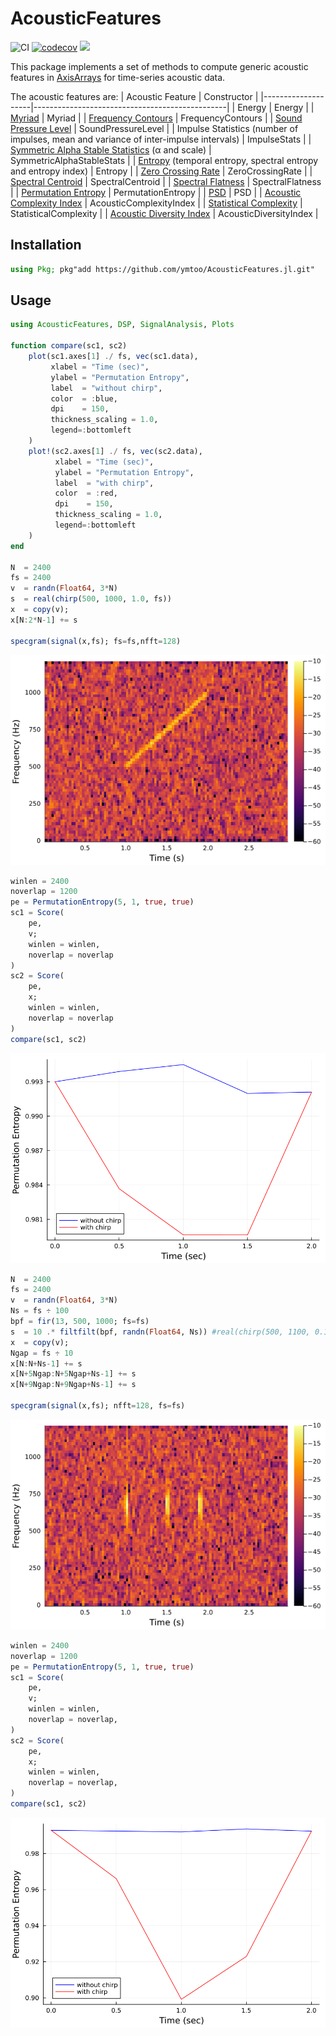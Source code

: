 # AcousticFeatures
![CI](https://github.com/ymtoo/AcousticFeatures.jl/workflows/CI/badge.svg)
[![codecov](https://codecov.io/gh/ymtoo/AcousticFeatures.jl/branch/master/graph/badge.svg)](https://codecov.io/gh/ymtoo/AcousticFeatures.jl)
[![](https://img.shields.io/badge/docs-dev-blue.svg)](https://ymtoo.github.io/AcousticFeatures.jl/dev)

This package implements a set of methods to compute generic acoustic features in [AxisArrays](https://github.com/JuliaArrays/AxisArrays.jl.git) for time-series acoustic data.

The acoustic features are:
| Acoustic Feature   | Constructor                                    |
|--------------------|------------------------------------------------|
| Energy | Energy |
| [Myriad](https://link.springer.com/article/10.1155/S1110865702000483) | Myriad |
| [Frequency Contours](https://asa.scitation.org/doi/10.1121/1.3531926) | FrequencyContours |
| [Sound Pressure Level](https://en.wikipedia.org/wiki/Sound_pressure#Sound_pressure_level) | SoundPressureLevel |
| Impulse Statistics (number of impulses, mean and variance of inter-impulse intervals) | ImpulseStats |
| [Symmetric Alpha Stable Statistics](https://en.wikipedia.org/wiki/Stable_distribution) (α and scale) | SymmetricAlphaStableStats |
| [Entropy](https://journals.plos.org/plosone/article?id=10.1371/journal.pone.0004065) (temporal entropy, spectral entropy and entropy index) | Entropy |
| [Zero Crossing Rate](https://en.wikipedia.org/wiki/Zero-crossing_rate) | ZeroCrossingRate |
| [Spectral Centroid](https://en.wikipedia.org/wiki/Spectral_centroid) | SpectralCentroid |
| [Spectral Flatness](https://en.wikipedia.org/wiki/Spectral_flatness) | SpectralFlatness |
| [Permutation Entropy](http://materias.df.uba.ar/mta2019v/files/2019/06/permutation_entropy1.pdf) | PermutationEntropy |
| [PSD](https://en.wikipedia.org/wiki/Spectral_density) | PSD |
| [Acoustic Complexity Index](https://www.sciencedirect.com/science/article/abs/pii/S1470160X10002037) | AcousticComplexityIndex |
| [Statistical Complexity](https://arxiv.org/abs/nlin/0205033) | StatisticalComplexity |
| [Acoustic Diversity Index](https://link.springer.com/article/10.1007/s10980-011-9636-9) | AcousticDiversityIndex |

## Installation
```julia
using Pkg; pkg"add https://github.com/ymtoo/AcousticFeatures.jl.git"
```

## Usage
```julia
using AcousticFeatures, DSP, SignalAnalysis, Plots

function compare(sc1, sc2)
    plot(sc1.axes[1] ./ fs, vec(sc1.data),
         xlabel = "Time (sec)",
         ylabel = "Permutation Entropy",
         label  = "without chirp",
         color  = :blue,
         dpi    = 150,
         thickness_scaling = 1.0,
         legend=:bottomleft
    )
    plot!(sc2.axes[1] ./ fs, vec(sc2.data),
          xlabel = "Time (sec)",
          ylabel = "Permutation Entropy",
          label  = "with chirp",
          color  = :red,
          dpi    = 150,
          thickness_scaling = 1.0,
          legend=:bottomleft
    )
end

N  = 2400
fs = 2400
v  = randn(Float64, 3*N)
s  = real(chirp(500, 1000, 1.0, fs))
x  = copy(v); 
x[N:2*N-1] += s

specgram(signal(x,fs); fs=fs,nfft=128)
```
![window](chirp1-spec.png)
```julia
winlen = 2400
noverlap = 1200
pe = PermutationEntropy(5, 1, true, true)
sc1 = Score(
    pe,
    v;
    winlen = winlen,
    noverlap = noverlap
)
sc2 = Score(
    pe,
    x;
    winlen = winlen,
    noverlap = noverlap
)
compare(sc1, sc2)
```
![window](chirp1-permutationentropy.png)
```julia
N  = 2400
fs = 2400
v  = randn(Float64, 3*N)
Ns = fs ÷ 100
bpf = fir(13, 500, 1000; fs=fs) 
s  = 10 .* filtfilt(bpf, randn(Float64, Ns)) #real(chirp(500, 1100, 0.1, fs))
x  = copy(v); 
Ngap = fs ÷ 10
x[N:N+Ns-1] += s
x[N+5Ngap:N+5Ngap+Ns-1] += s
x[N+9Ngap:N+9Ngap+Ns-1] += s

specgram(signal(x,fs); nfft=128, fs=fs)
```
![window](chirp3-spec.png)
```julia
winlen = 2400
noverlap = 1200
pe = PermutationEntropy(5, 1, true, true)
sc1 = Score(
    pe,
    v;
    winlen = winlen,
    noverlap = noverlap,
)
sc2 = Score(
    pe,
    x;
    winlen = winlen,
    noverlap = noverlap,
)
compare(sc1, sc2)
```
![window](chirp3-permutationentropy.png)